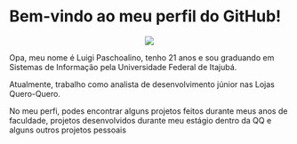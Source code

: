 

# Bem-vindo ao meu perfil do GitHub!
<p align="center">
 <img src="https://github.com/luigi-paschoalino/luigi-paschoalino/assets/64054620/5314706e-8265-4d6d-980f-a5960d8950dc">
</p>

Opa, meu nome é Luigi Paschoalino, tenho 21 anos e sou graduando em Sistemas de Informação pela Universidade Federal de Itajubá.
 
 Atualmente, trabalho como analista de desenvolvimento júnior nas Lojas Quero-Quero.
 
 No meu perfi, podes encontrar alguns projetos feitos durante meus anos de faculdade, projetos desenvolvidos durante meu estágio dentro da QQ e alguns outros projetos pessoais
 


